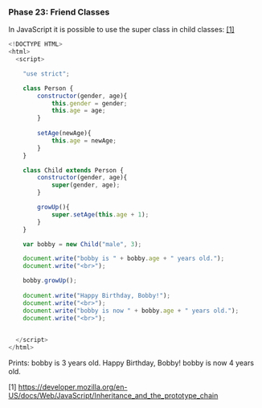 ### Phase 23: Friend Classes

In JavaScript it is possible to use the super class in child classes: [[1]](https://developer.mozilla.org/en-US/docs/Web/JavaScript/Inheritance_and_the_prototype_chain)

```js
<!DOCTYPE HTML>
<html>
  <script>

    "use strict";

    class Person {
        constructor(gender, age){
            this.gender = gender;
            this.age = age;
        }
    
        setAge(newAge){
            this.age = newAge;
        }
    }

    class Child extends Person {
        constructor(gender, age){
            super(gender, age);
        }

        growUp(){
            super.setAge(this.age + 1);
        }
    }

    var bobby = new Child("male", 3);

    document.write("bobby is " + bobby.age + " years old.");
    document.write("<br>");

    bobby.growUp();
    
    document.write("Happy Birthday, Bobby!");
    document.write("<br>");
    document.write("bobby is now " + bobby.age + " years old.");
    document.write("<br>");
    

  </script>
</html>

```

Prints:
	bobby is 3 years old.
	Happy Birthday, Bobby!
	bobby is now 4 years old.


[1] https://developer.mozilla.org/en-US/docs/Web/JavaScript/Inheritance_and_the_prototype_chain